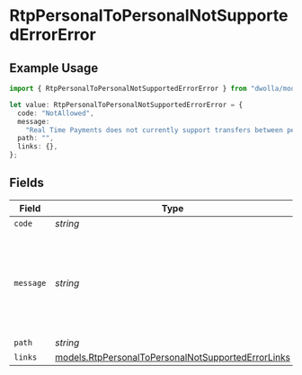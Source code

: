 # RtpPersonalToPersonalNotSupportedErrorError

## Example Usage

```typescript
import { RtpPersonalToPersonalNotSupportedErrorError } from "dwolla/models";

let value: RtpPersonalToPersonalNotSupportedErrorError = {
  code: "NotAllowed",
  message:
    "Real Time Payments does not currently support transfers between personal accounts",
  path: "",
  links: {},
};
```

## Fields

| Field                                                                                                          | Type                                                                                                           | Required                                                                                                       | Description                                                                                                    | Example                                                                                                        |
| -------------------------------------------------------------------------------------------------------------- | -------------------------------------------------------------------------------------------------------------- | -------------------------------------------------------------------------------------------------------------- | -------------------------------------------------------------------------------------------------------------- | -------------------------------------------------------------------------------------------------------------- |
| `code`                                                                                                         | *string*                                                                                                       | :heavy_minus_sign:                                                                                             | N/A                                                                                                            | NotAllowed                                                                                                     |
| `message`                                                                                                      | *string*                                                                                                       | :heavy_minus_sign:                                                                                             | N/A                                                                                                            | Real Time Payments does not currently support transfers between personal accounts                              |
| `path`                                                                                                         | *string*                                                                                                       | :heavy_minus_sign:                                                                                             | N/A                                                                                                            |                                                                                                                |
| `links`                                                                                                        | [models.RtpPersonalToPersonalNotSupportedErrorLinks](../models/rtppersonaltopersonalnotsupportederrorlinks.md) | :heavy_minus_sign:                                                                                             | N/A                                                                                                            | {}                                                                                                             |